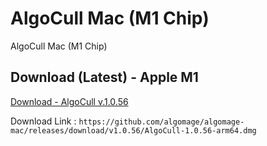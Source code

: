 # AlgoCull Mac (M1 Chip)
AlgoCull Mac (M1 Chip)

## Download (Latest) - Apple M1
[Download - AlgoCull v.1.0.56](https://github.com/algomage/algomage-mac/releases/download/v1.0.56/AlgoCull-1.0.56-arm64.dmg "Download (Latest) - Apple M1")

Download Link : `https://github.com/algomage/algomage-mac/releases/download/v1.0.56/AlgoCull-1.0.56-arm64.dmg`
